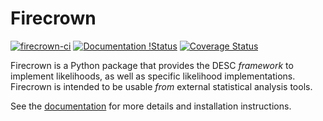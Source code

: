 
Firecrown
=========

[![firecrown-ci](https://github.com/LSSTDESC/firecrown/actions/workflows/ci.yml/badge.svg)](https://github.com/LSSTDESC/firecrown/actions/workflows/ci.yml) [![Documentation !Status](https://readthedocs.org/projects/ccl/badge/?version=latest)](https://firecrown.readthedocs.io/en/latest/?badge=latest) [![Coverage Status](https://coveralls.io/repos/github/LSSTDESC/firecrown/badge.svg?branch=master)](https://coveralls.io/github/LSSTDESC/firecrown?branch=master)

Firecrown is a Python package that provides the DESC *framework* to implement likelihoods,
as well as specific likelihood implementations. Firecrown is intended to be usable *from*
external statistical analysis tools.

See the [documentation](https://firecrown.readthedocs.io/en/latest/) for more details
and installation instructions.


